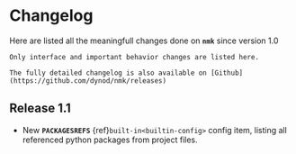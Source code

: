 # Changelog

Here are listed all the meaningfull changes done on **`nmk`** since version 1.0

```{note}
Only interface and important behavior changes are listed here.

The fully detailed changelog is also available on [Github](https://github.com/dynod/nmk/releases)
```

## Release 1.1

* New **`PACKAGESREFS`** {ref}`built-in<builtin-config>` config item, listing all referenced python packages from project files.